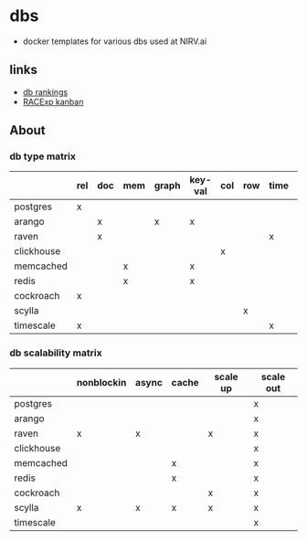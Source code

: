 # dbs

- docker templates for various dbs used at NIRV.ai

## links

- [db rankings](https://db-engines.com/en/ranking)
- [RACExp kanban](https://github.com/orgs/nirv-ai/projects/3)

## About

### db type matrix

|            | rel | doc | mem | graph | key-val | col | row | time | search |
| ---------- | --- | --- | --- | ----- | ------- | --- | --- | ---- | ------ |
| postgres   | x   |     |     |       |         |     |     |      |        |
| arango     |     | x   |     | x     | x       |     |     |      | x      |
| raven      |     | x   |     |       |         |     |     | x    |        |
| clickhouse |     |     |     |       |         | x   |     |      |        |
| memcached  |     |     | x   |       | x       |     |     |      |        |
| redis      |     |     | x   |       | x       |     |     |      |        |
| cockroach  | x   |     |     |       |         |     |     |      |        |
| scylla     |     |     |     |       |         |     | x   |      |        |
| timescale  | x   |     |     |       |         |     |     | x    |        |

### db scalability matrix

|            | nonblockin | async | cache | scale up | scale out |
| ---------- | ---------- | ----- | ----- | -------- | --------- |
| postgres   |            |       |       |          | x         |
| arango     |            |       |       |          | x         |
| raven      | x          | x     |       | x        | x         |
| clickhouse |            |       |       |          | x         |
| memcached  |            |       | x     |          | x         |
| redis      |            |       | x     |          | x         |
| cockroach  |            |       |       | x        | x         |
| scylla     | x          | x     | x     | x        | x         |
| timescale  |            |       |       |          | x         |
